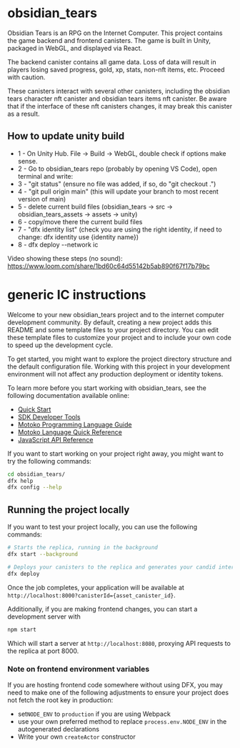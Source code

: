 # obsidian_tears

Obsidian Tears is an RPG on the Internet Computer. This project contains the game backend and frontend canisters. The game is built in Unity, packaged in WebGL, and displayed via React. 

The backend canister contains all game data. Loss of data will result in players losing saved progress, gold, xp, stats, non-nft items, etc. Proceed with caution.

These canisters interact with several other canisters, including the obsidian tears character nft canister and obsidian tears items nft canister. Be aware that if the interface of these nft canisters changes, it may break this canister as a result. 


## How to update unity build
- 1 - On Unity Hub. File -> Build -> WebGL, double check if options make sense.
- 2 - Go to obsidian_tears repo (probably by opening VS Code), open terminal and write:
- 3 - "git status" (ensure no file was added, if so, do "git checkout .")
- 4 - "git pull origin main" (this will update your branch to most recent version of main)
- 5 - delete current build files (obsidian_tears -> src -> obsidian_tears_assets -> assets -> unity)
- 6 - copy/move there the current build files
- 7 - "dfx identity list" (check you are using the right identity, if need to change: dfx identity use {identity name})
- 8 - dfx deploy --network ic

Video showing these steps (no sound): https://www.loom.com/share/1bd60c64d55142b5ab890f67f17b79bc

# generic IC instructions

Welcome to your new obsidian_tears project and to the internet computer development community. By default, creating a new project adds this README and some template files to your project directory. You can edit these template files to customize your project and to include your own code to speed up the development cycle.

To get started, you might want to explore the project directory structure and the default configuration file. Working with this project in your development environment will not affect any production deployment or identity tokens.

To learn more before you start working with obsidian_tears, see the following documentation available online:

- [Quick Start](https://sdk.dfinity.org/docs/quickstart/quickstart-intro.html)
- [SDK Developer Tools](https://sdk.dfinity.org/docs/developers-guide/sdk-guide.html)
- [Motoko Programming Language Guide](https://sdk.dfinity.org/docs/language-guide/motoko.html)
- [Motoko Language Quick Reference](https://sdk.dfinity.org/docs/language-guide/language-manual.html)
- [JavaScript API Reference](https://erxue-5aaaa-aaaab-qaagq-cai.raw.ic0.app)

If you want to start working on your project right away, you might want to try the following commands:

```bash
cd obsidian_tears/
dfx help
dfx config --help
```

## Running the project locally

If you want to test your project locally, you can use the following commands:

```bash
# Starts the replica, running in the background
dfx start --background

# Deploys your canisters to the replica and generates your candid interface
dfx deploy
```

Once the job completes, your application will be available at `http://localhost:8000?canisterId={asset_canister_id}`.

Additionally, if you are making frontend changes, you can start a development server with

```bash
npm start
```

Which will start a server at `http://localhost:8080`, proxying API requests to the replica at port 8000.

### Note on frontend environment variables

If you are hosting frontend code somewhere without using DFX, you may need to make one of the following adjustments to ensure your project does not fetch the root key in production:

- set`NODE_ENV` to `production` if you are using Webpack
- use your own preferred method to replace `process.env.NODE_ENV` in the autogenerated declarations
- Write your own `createActor` constructor